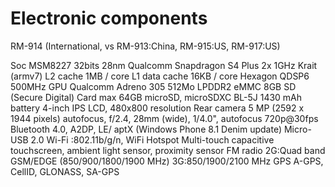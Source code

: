# Electronic components

RM-914 (International, vs RM-913:China, RM-915:US, RM-917:US)

Soc MSM8227
32bits 28nm Qualcomm Snapdragon S4 Plus 
2x 1GHz Krait (armv7)
L2 cache 1MB / core
L1 data cache 16KB / core
Hexagon QDSP6 500MHz
GPU Qualcomm Adreno 305
512Mo LPDDR2
eMMC 8GB
SD (Secure Digital) Card max 64GB microSD, microSDXC
BL-5J 1430 mAh battery
4-inch IPS LCD, 480x800 resolution
Rear camera 5 MP (2592 x 1944 pixels) autofocus, f/2.4, 28mm (wide), 1/4.0", autofocus 
720p@30fps 
Bluetooth 4.0, A2DP, LE/ aptX (Windows Phone 8.1 Denim update)
Micro-USB 2.0
Wi-Fi :802.11b/g/n, WiFi Hotspot
Multi-touch capacitive touchscreen, ambient light sensor, proximity sensor
FM radio
2G:Quad band GSM/EDGE (850/900/1800/1900 MHz)
3G:850/1900/2100 MHz
GPS A-GPS, CellID, GLONASS, SA-GPS
